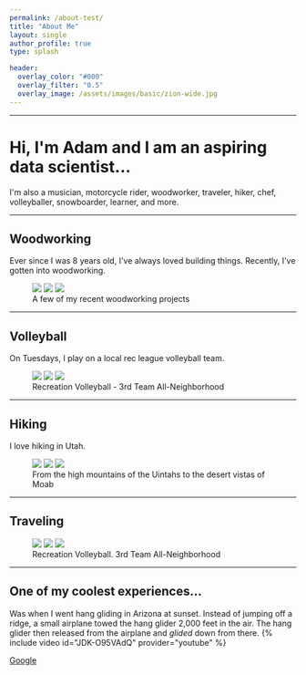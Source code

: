 ```yaml
---
permalink: /about-test/
title: "About Me"
layout: single
author_profile: true 
type: splash

header:
  overlay_color: "#000"
  overlay_filter: "0.5"
  overlay_image: /assets/images/basic/zion-wide.jpg
---
```


------
# Hi, I'm Adam and I am an aspiring data scientist...
I'm also a musician, motorcycle rider, woodworker, traveler, hiker, chef, volleyballer, snowboarder, learner, and more.

------
## Woodworking
Ever since I was 8 years old, I've always loved building things. Recently, I've gotten into woodworking.
<figure class="third">
	<img src="/assets/images/about/spike2018.jpg">
	<img src="/assets/images/about/champs.jpg">
	<img src="/assets/images/about/volleyball-tip.jpg">
	<figcaption>A few of my recent woodworking projects</figcaption>
</figure>  

------
## Volleyball
On Tuesdays, I play on a local rec league volleyball team. 
<figure class="third">
	<img src="/assets/images/about/spike2018.jpg">
	<img src="/assets/images/about/champs.jpg">
	<img src="/assets/images/about/volleyball-tip.jpg">
	<figcaption>Recreation Volleyball - 3rd Team All-Neighborhood</figcaption>
</figure>  

------
## Hiking
I love hiking in Utah. 
<figure class="third">
	<img src="/assets/images/about/hiking.jpeg">
	<img src="/assets/images/about/hiking2.jpg">
	<img src="/assets/images/about/hiking3.jpg">
	<figcaption>From the high mountains of the Uintahs to the desert vistas of Moab</figcaption>
</figure>  

------
## Traveling
<figure class="third">
	<img src="/assets/images/about/spike2018.jpg">
	<img src="/assets/images/about/champs.jpg">
	<img src="/assets/images/about/volleyball-tip.jpg">
	<figcaption>Recreation Volleyball. 3rd Team All-Neighborhood</figcaption>
</figure>  

------


## One of my coolest experiences...
Was when I went hang gliding in Arizona at sunset. Instead of jumping off a ridge, a small airplane towed the hang glider 2,000 feet in the air. The hang glider then released from the airplane and *glided* down from there.
{% include video id="JDK-O95VAdQ" provider="youtube" %}

[Google](http://google.com)

